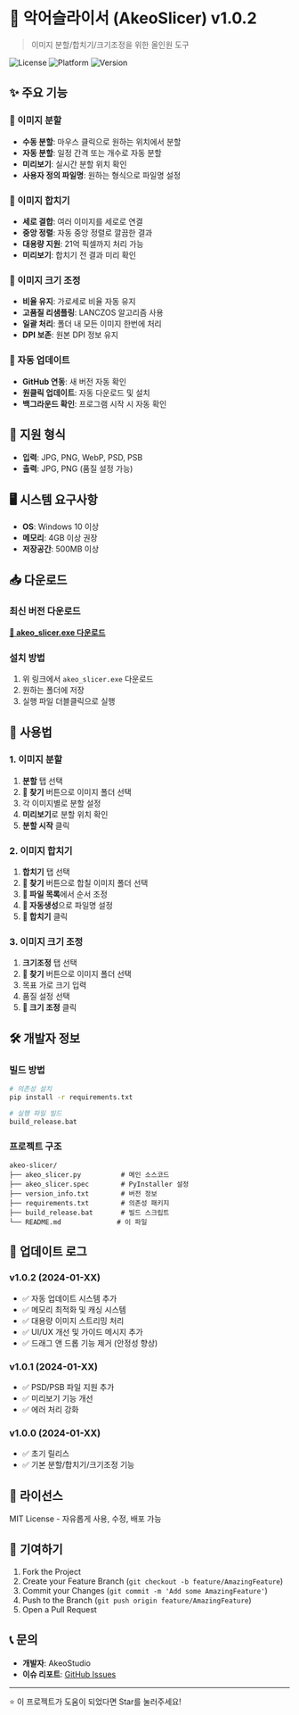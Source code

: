 # 🐊 악어슬라이서 (AkeoSlicer) v1.0.2

> 이미지 분할/합치기/크기조정을 위한 올인원 도구

![License](https://img.shields.io/badge/license-MIT-blue.svg)
![Platform](https://img.shields.io/badge/platform-Windows-lightgrey.svg)
![Version](https://img.shields.io/badge/version-1.0.2-green.svg)

## ✨ 주요 기능

### 🔪 이미지 분할
- **수동 분할**: 마우스 클릭으로 원하는 위치에서 분할
- **자동 분할**: 일정 간격 또는 개수로 자동 분할
- **미리보기**: 실시간 분할 위치 확인
- **사용자 정의 파일명**: 원하는 형식으로 파일명 설정

### 🔄 이미지 합치기
- **세로 결합**: 여러 이미지를 세로로 연결
- **중앙 정렬**: 자동 중앙 정렬로 깔끔한 결과
- **대용량 지원**: 21억 픽셀까지 처리 가능
- **미리보기**: 합치기 전 결과 미리 확인

### 📏 이미지 크기 조정
- **비율 유지**: 가로세로 비율 자동 유지
- **고품질 리샘플링**: LANCZOS 알고리즘 사용
- **일괄 처리**: 폴더 내 모든 이미지 한번에 처리
- **DPI 보존**: 원본 DPI 정보 유지

### 🚀 자동 업데이트
- **GitHub 연동**: 새 버전 자동 확인
- **원클릭 업데이트**: 자동 다운로드 및 설치
- **백그라운드 확인**: 프로그램 시작 시 자동 확인

## 📁 지원 형식

- **입력**: JPG, PNG, WebP, PSD, PSB
- **출력**: JPG, PNG (품질 설정 가능)

## 🖥️ 시스템 요구사항

- **OS**: Windows 10 이상
- **메모리**: 4GB 이상 권장
- **저장공간**: 500MB 이상

## 📥 다운로드

### 최신 버전 다운로드
[**🔽 akeo_slicer.exe 다운로드**](https://api.github.com/repos/kimyoup/akeo-slicer/releases/latest)

### 설치 방법
1. 위 링크에서 `akeo_slicer.exe` 다운로드
2. 원하는 폴더에 저장
3. 실행 파일 더블클릭으로 실행

## 🚀 사용법

### 1. 이미지 분할
1. **분할** 탭 선택
2. **📂 찾기** 버튼으로 이미지 폴더 선택
3. 각 이미지별로 분할 설정
4. **미리보기**로 분할 위치 확인
5. **분할 시작** 클릭

### 2. 이미지 합치기
1. **합치기** 탭 선택
2. **📂 찾기** 버튼으로 합칠 이미지 폴더 선택
3. **📄 파일 목록**에서 순서 조정
4. **🎯 자동생성**으로 파일명 설정
5. **🔄 합치기** 클릭

### 3. 이미지 크기 조정
1. **크기조정** 탭 선택
2. **📂 찾기** 버튼으로 이미지 폴더 선택
3. 목표 가로 크기 입력
4. 품질 설정 선택
5. **📏 크기 조정** 클릭

## 🛠️ 개발자 정보

### 빌드 방법
```bash
# 의존성 설치
pip install -r requirements.txt

# 실행 파일 빌드
build_release.bat
```

### 프로젝트 구조
```
akeo-slicer/
├── akeo_slicer.py          # 메인 소스코드
├── akeo_slicer.spec        # PyInstaller 설정
├── version_info.txt        # 버전 정보
├── requirements.txt        # 의존성 패키지
├── build_release.bat       # 빌드 스크립트
└── README.md              # 이 파일
```

## 📝 업데이트 로그

### v1.0.2 (2024-01-XX)
- ✅ 자동 업데이트 시스템 추가
- ✅ 메모리 최적화 및 캐싱 시스템
- ✅ 대용량 이미지 스트리밍 처리
- ✅ UI/UX 개선 및 가이드 메시지 추가
- ✅ 드래그 앤 드롭 기능 제거 (안정성 향상)

### v1.0.1 (2024-01-XX)
- ✅ PSD/PSB 파일 지원 추가
- ✅ 미리보기 기능 개선
- ✅ 에러 처리 강화

### v1.0.0 (2024-01-XX)
- ✅ 초기 릴리스
- ✅ 기본 분할/합치기/크기조정 기능

## 📄 라이선스

MIT License - 자유롭게 사용, 수정, 배포 가능

## 🤝 기여하기

1. Fork the Project
2. Create your Feature Branch (`git checkout -b feature/AmazingFeature`)
3. Commit your Changes (`git commit -m 'Add some AmazingFeature'`)
4. Push to the Branch (`git push origin feature/AmazingFeature`)
5. Open a Pull Request

## 📞 문의

- **개발자**: AkeoStudio
- **이슈 리포트**: [GitHub Issues](https://github.com/kimyoup/akeo-slicer/issues)

---

⭐ 이 프로젝트가 도움이 되었다면 Star를 눌러주세요! 
